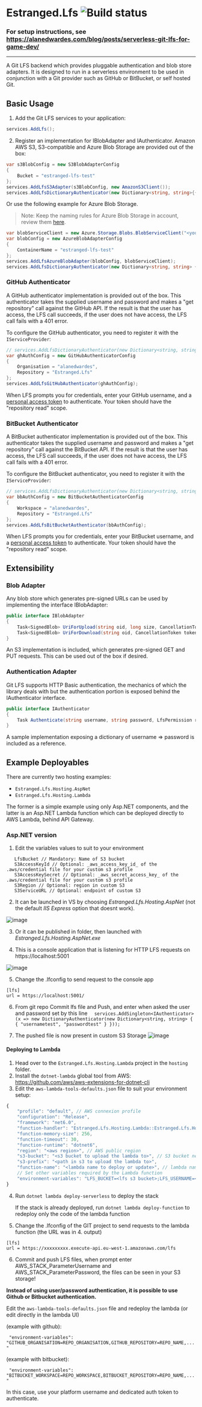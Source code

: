 # Estranged.Lfs ![Build status](https://github.com/alanedwardes/Estranged.Lfs/workflows/.NET%20Core/badge.svg)

### For setup instructions, see https://alanedwardes.com/blog/posts/serverless-git-lfs-for-game-dev/

---

A Git LFS backend which provides pluggable authentication and blob store adapters. It is designed to run in a serverless environment to be used in conjunction with a Git provider such as GitHub or BitBucket, or self hosted Git.

## Basic Usage

1. Add the Git LFS services to your application:

```csharp
services.AddLfs();
```

2. Register an implementation for IBlobAdapter and IAuthenticator. Amazon AWS S3, S3-compatible and Azure Blob Storage are provided out of the box:

```csharp
var s3BlobConfig = new S3BlobAdapterConfig
{
    Bucket = "estranged-lfs-test"
};
services.AddLfsS3Adapter(s3BlobConfig, new AmazonS3Client());
services.AddLfsDictionaryAuthenticator(new Dictionary<string, string>{{"username","password"}});
```

Or use the following example for Azure Blob Storage.

> Note: Keep the naming rules for Azure Blob Storage in account, review them [here](https://docs.microsoft.com/en-us/rest/api/storageservices/Naming-and-Referencing-Containers--Blobs--and-Metadata).

```csharp
var blobServiceClient = new Azure.Storage.Blobs.BlobServiceClient("<your connection string here>");
var blobConfig = new AzureBlobAdapterConfig
{
    ContainerName = "estranged-lfs-test"
};
services.AddLfsAzureBlobAdapter(blobConfig, blobServiceClient);
services.AddLfsDictionaryAuthenticator(new Dictionary<string, string> {{"username","password"}});
```

### GitHub Authenticator

A GitHub authenticator implementation is provided out of the box. This authenticator takes the supplied username and password and makes a "get repository" call against the GitHub API. If the result is that the user has access, the LFS call succeeds, if the user does not have access, the LFS call fails with a 401 error.

To configure the GitHub authenticator, you need to register it with the `IServiceProvider`:

```csharp
// services.AddLfsDictionaryAuthenticator(new Dictionary<string, string>{{"username","password"}});
var ghAuthConfig = new GitHubAuthenticatorConfig
{
    Organisation = "alanedwardes",
    Repository = "Estranged.Lfs"
};
services.AddLfsGitHubAuthenticator(ghAuthConfig);
```

When LFS prompts you for credentials, enter your GitHub username, and a [personal access token](https://github.com/settings/tokens) to authenticate. Your token should have the "repository read" scope.

### BitBucket Authenticator

A BitBucket authenticator implementation is provided out of the box. This authenticator takes the supplied username and password and makes a "get repository" call against the BitBucket API. If the result is that the user has access, the LFS call succeeds, if the user does not have access, the LFS call fails with a 401 error.

To configure the BitBucket authenticator, you need to register it with the `IServiceProvider`:

```csharp
// services.AddLfsDictionaryAuthenticator(new Dictionary<string, string>{{"username","password"}});
var bbAuthConfig = new BitBucketAuthenticatorConfig
{
    Workspace = "alanedwardes",
    Repository = "Estranged.Lfs"
};
services.AddLfsBitBucketAuthenticator(bbAuthConfig);
```

When LFS prompts you for credentials, enter your BitBucket username, and a [personal access token](https://bitbucket.org/account/settings/app-passwords/) to authenticate. Your token should have the "repository read" scope.

## Extensibility

### Blob Adapter

Any blob store which generates pre-signed URLs can be used by implementing the interface IBlobAdapter:

```csharp
public interface IBlobAdapter
{
    Task<SignedBlob> UriForUpload(string oid, long size, CancellationToken token);
    Task<SignedBlob> UriForDownload(string oid, CancellationToken token);
}
```

An S3 implementation is included, which generates pre-signed GET and PUT requests. This can be used out of the box if desired.

### Authentication Adapter

Git LFS supports HTTP Basic authentication, the mechanics of which the library deals with but the authentication portion is exposed behind the IAuthenticator interface.

```csharp
public interface IAuthenticator
{
    Task Authenticate(string username, string password, LfsPermission requiredPermission, CancellationToken token);
}
```

A sample implementation exposing a dictionary of username => password is included as a reference.

## Example Deployables

There are currently two hosting examples:

- `Estranged.Lfs.Hosting.AspNet`
- `Estranged.Lfs.Hosting.Lambda`

The former is a simple example using only Asp.NET components, and the latter is an Asp.NET Lambda function which can be deployed directly to AWS Lambda, behind API Gateway.

### Asp.NET version

1. Edit the variables values to suit to your environment

```
   LfsBucket // Mandatory: Name of S3 bucket
   S3AccessKeyId // Optional: _aws_access_key_id_ of the .aws/credential file for your custom s3 profile
   S3AccessKeySecret // Optional: _aws_secret_access_key_ of the .aws/credential file for your custom s3 profile
   S3Region // Optional: region in custom S3
   S3ServiceURL // Optional: endpoint of custom S3
```           

2. It can be launched in VS by choosing _Estranged.Lfs.Hosting.AspNet_ (not the default _IIS Express_ option that doesnt work).

![image](https://user-images.githubusercontent.com/2952456/89800274-d82c9380-db2e-11ea-85bb-3fc8652e3e9d.png)
 
3. Or it can be published in folder, then launched with _Estranged.Lfs.Hosting.AspNet.exe_

4. This is a console application that is listening for HTTP LFS requests on https://localhost:5001

![image](https://user-images.githubusercontent.com/2952456/89800695-6739ab80-db2f-11ea-8641-0eab8c501381.png)

5. Change the .lfconfig to send request to the console app

```
[lfs]
url = https://localhost:5001/
```
6. From git repo Commit lfs file and Push, and enter when asked the user and password set by this line 
`  services.AddSingleton<IAuthenticator>(x => new DictionaryAuthenticator(new Dictionary<string, string> { { "usernametest", "passwordtest" } }));`

7. The pushed file is now present in custom S3 Storage
![image](https://user-images.githubusercontent.com/2952456/89806464-5e4cd800-db37-11ea-85bd-9ce724e7ee0e.png)

#### Deploying to Lambda

1. Head over to the `Estranged.Lfs.Hosting.Lambda` project in the `hosting` folder.
2. Install the `dotnet-lambda` global tool from AWS: https://github.com/aws/aws-extensions-for-dotnet-cli
3. Edit the `aws-lambda-tools-defaults.json` file to suit your environment setup:

```javascript
{
    "profile": "default", // AWS connexion profile
    "configuration": "Release",
    "framework": "net6.0",
    "function-handler": "Estranged.Lfs.Hosting.Lambda::Estranged.Lfs.Hosting.Lambda.LambdaEntryPoint::FunctionHandlerAsync",
    "function-memory-size": 256,
    "function-timeout": 30,
    "function-runtime": "dotnet6",
    "region": "<aws region>", // AWS public region
    "s3-bucket": "<s3 bucket to upload the lambda to>", // S3 bucket needed to upload the modele/output of the stack, must be outside of the stack (shared between all stacks)
    "s3-prefix": "<path in s3 to upload the lambda to>",
    "function-name": "<lambda name to deploy or update>", // lambda name must be same as stack name
    // Set other variables required by the Lambda function
    "environment-variables": "LFS_BUCKET=<lfs s3 bucket>;LFS_USERNAME=<AWS_STACK_ParameterUsername>;LFS_PASSWORD=<AWS_STACK_ParameterPassword>;S3_ACCESS_KEY=<S3 AccessKey>;S3_ACCESS_SECRET=<S3 AccessSecret>;S3_REGION=<Custom S3 Region>;S3_SERVICE_URL=<Custom S3 EndPoint>;<key>=<value>", // can be found and changed in Lambda configuration UI"
}
```
4. Run `dotnet lambda deploy-serverless` to deploy the stack

    If the stack is already deployed, run `dotnet lambda deploy-function` to redeploy only the code of the lambda function

5. Change the .lfconfig of the GIT project to send requests to the lambda function (the URL was in 4. output)
```
[lfs]
url = https://xxxxxxxxx.execute-api.eu-west-1.amazonaws.com/lfs
```

6. Commit and push LFS files, when prompt enter AWS_STACK_ParameterUsername and AWS_STACK_ParameterPassword, the files can be seen in your S3 storage!

**Instead of using user/password authentication, it is possible to use Github or Bitbucket authentication.**

Edit the `aws-lambda-tools-defaults.json` file and redeploy the lambda (or edit directly in the lambda UI)

(example with github):

 ``` "environment-variables": "GITHUB_ORGANISATION=REPO_ORGANISATION,GITHUB_REPOSITORY=REPO_NAME,..."```
 
 (example with bitbucket):
 
 ``` "environment-variables": "BITBUCKET_WORKSPACE=REPO_WORKSPACE,BITBUCKET_REPOSITORY=REPO_NAME,..."```

 In this case, use your platform username and dedicated auth token to authenticate.